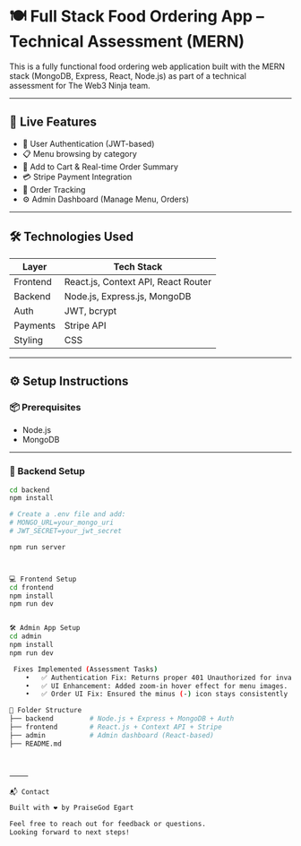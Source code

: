 # 🍽️ Full Stack Food Ordering App – Technical Assessment (MERN)

This is a fully functional food ordering web application built with the MERN stack (MongoDB, Express, React, Node.js) as part of a technical assessment for The Web3 Ninja team.

---

## 🚀 Live Features

- 🔐 User Authentication (JWT-based)
- 📋 Menu browsing by category
- 🛒 Add to Cart & Real-time Order Summary
- 💳 Stripe Payment Integration
- 🧾 Order Tracking
- ⚙️ Admin Dashboard (Manage Menu, Orders)

---

## 🛠️ Technologies Used

| Layer      | Tech Stack |
|------------|------------|
| Frontend   | React.js, Context API, React Router |
| Backend    | Node.js, Express.js, MongoDB        |
| Auth       | JWT, bcrypt                         |
| Payments   | Stripe API                          |
| Styling    | CSS                                 |

---

## ⚙️ Setup Instructions

### 📦 Prerequisites
- Node.js
- MongoDB

---

### 🔧 Backend Setup
```bash
cd backend
npm install

# Create a .env file and add:
# MONGO_URL=your_mongo_uri
# JWT_SECRET=your_jwt_secret

npm run server



💻 Frontend Setup
cd frontend
npm install
npm run dev


🛠️ Admin App Setup
cd admin
npm install
npm run dev

 Fixes Implemented (Assessment Tasks)
	•	✅ Authentication Fix: Returns proper 401 Unauthorized for invalid login or duplicate registration.
	•	✅ UI Enhancement: Added zoom-in hover effect for menu images.
	•	✅ Order UI Fix: Ensured the minus (-) icon stays consistently aligned when quantity updates.

📂 Folder Structure
├── backend         # Node.js + Express + MongoDB + Auth
├── frontend        # React.js + Context API + Stripe
├── admin           # Admin dashboard (React-based)
├── README.md



⸻

📬 Contact

Built with ❤️ by PraiseGod Egart

Feel free to reach out for feedback or questions.
Looking forward to next steps!




  
